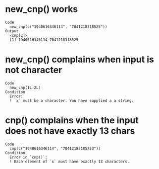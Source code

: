 # new_cnp() works

    Code
      new_cnp(c("1940616346114", "7041218318525"))
    Output
      <cnp[2]>
      [1] 1940616346114 7041218318525

# new_cnp() complains when input is not character

    Code
      new_cnp(1L:2L)
    Condition
      Error:
      ! `x` must be a character. You have supplied a a string.

# cnp() complains when the input does not have exactly 13 chars

    Code
      cnp(c("1940616346114", "70412183185253"))
    Condition
      Error in `cnp()`:
      ! Each element of `x` must have exactly 13 characters.

